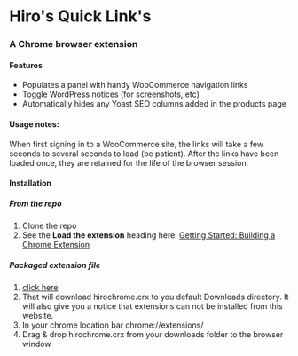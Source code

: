 # Hiro's Quick Link's

### A Chrome browser extension

#### Features

* Populates a panel with handy WooCommerce navigation links
* Toggle WordPress notices (for screenshots, etc)
* Automatically hides any Yoast SEO columns added in the products page

#### Usage notes:

When first signing in to a WooCommerce site, the links will take a few seconds to several seconds to load (be patient). After the links have been loaded once, they are retained for the life of the browser session.

#### Installation

##### From the repo 

1. Clone the repo
2. See the **Load the extension** heading here: [Getting Started: Building a Chrome Extension](https://developer.chrome.com/extensions/getstarted)

##### Packaged extension file

1. [click here](thathandsomebeardedguy.com/hirochrome.crx)
2. That will download hirochrome.crx to you default Downloads directory. It will also give you a notice that extensions can not be installed from this website.
3. In your chrome location bar chrome://extensions/
4. Drag & drop hirochrome.crx from your downloads folder to the browser window
